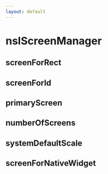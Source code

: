 ```yaml
---
layout: default
---
```


# nsIScreenManager #

## screenForRect ##

## screenForId ##

## primaryScreen ##

## numberOfScreens ##

## systemDefaultScale ##

## screenForNativeWidget ##
